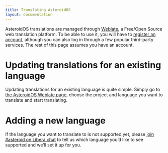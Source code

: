 ```yaml
---
title: Translating AsteroidOS
layout: documentation
---
```


<p>AsteroidOS translations are managed through <a href="https://hosted.weblate.org/projects/asteroidos/">Weblate</a>, a Free/Open Source web translation platform. To be able to use it, you will have to <a href="https://hosted.weblate.org/accounts/register/">register an account</a>, although you can also log in through a few popular third-party services. The rest of this page assumes you have an account.</p>
<div class="page-header">
  <h1 id="updatingts">Updating translations for an existing language</h1>
</div>
<p>Updating translations for an existing language is quite simple. Simply go to <a href="https://hosted.weblate.org/projects/asteroidos/">the AsteroidOS Weblate page</a>, choose the project and language you want to translate and start translating.</p>
<div class="page-header">
  <h1 id="addingts">Adding a new language</h1>
</div>
<p>If the language you want to translate to is not supported yet, please <a href="irc://https://web.libera.chat/#asteroid">join #asteroid on Libera.chat</a> to tell us which language you’d like to see supported and we’ll set it up for you.</p>
